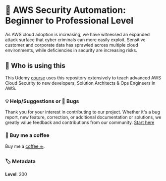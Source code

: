 # 👮 AWS Security Automation: Beginner to Professional Level

As AWS cloud adoption is increasing, we have witnessed an expanded attack surface that cyber criminals can more easily exploit. Sensitive customer and corporate data has sprawled across multiple cloud environments, while deficiencies in security are increasing risks.

## 📌 Who is using this

This Udemy [course][101] uses this repository extensively to teach advanced AWS Cloud Security to new developers, Solution Architects & Ops Engineers in AWS.

### 💡 Help/Suggestions or 🐛 Bugs

Thank you for your interest in contributing to our project. Whether it's a bug report, new feature, correction, or additional documentation or solutions, we greatly value feedback and contributions from our community. [Start here][200]

### 👋 Buy me a coffee

Buy me a [coffee ☕][900].

### 🏷️ Metadata

**Level**: 200

[1]: https://docs.aws.amazon.com/IAM/latest/UserGuide/reference_policies_evaluation-logic.html

[2]: https://aws.amazon.com/blogs/security/how-to-monitor-and-visualize-failed-ssh-access-attempts-to-amazon-ec2-linux-instances/

[100]: https://www.udemy.com/course/aws-cloud-security/?referralCode=B7F1B6C78B45ADAF77A9

[101]: https://www.udemy.com/course/aws-cloud-security-proactive-way/?referralCode=71DC542AD4481309A441

[102]: https://www.udemy.com/course/aws-cloud-development-kit-from-beginner-to-professional/?referralCode=E15D7FB64E417C547579

[103]: https://www.udemy.com/course/aws-cloudformation-basics?referralCode=93AD3B1530BC871093D6

[200]: https://github.com/miztiik/dev-sec-ops/issues

[899]: https://www.udemy.com/user/n-kumar/

[900]: https://ko-fi.com/miztiik
